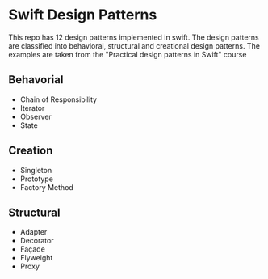 # Swift Design Patterns

This repo has 12 design patterns implemented in swift. The design patterns are classified into behavioral, structural and creational design patterns. The examples are taken from the "Practical design patterns in Swift" course

## Behavorial
* Chain of Responsibility
* Iterator
* Observer
* State 

## Creation 
* Singleton
* Prototype
* Factory Method

## Structural
* Adapter
* Decorator
* Façade
* Flyweight
* Proxy 
